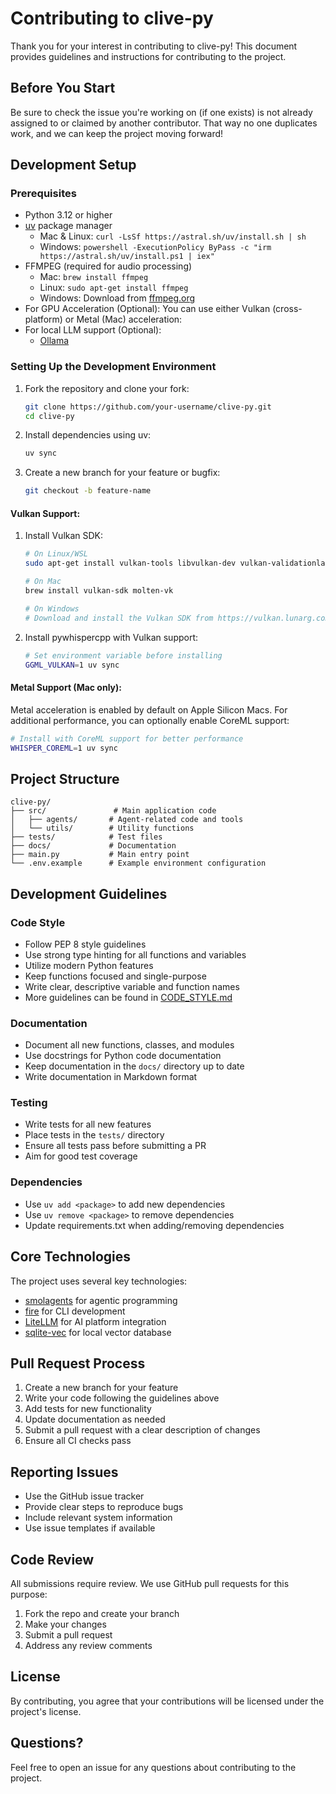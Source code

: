 # Contributing to clive-py

Thank you for your interest in contributing to clive-py! This document provides guidelines and instructions for contributing to the project.

## Before You Start

Be sure to check the issue you're working on (if one exists) is not already assigned to or claimed by another contributor. That way no one duplicates work, and we can keep the project moving forward!

## Development Setup

### Prerequisites
- Python 3.12 or higher
- [uv](https://docs.astral.sh/uv) package manager
  - Mac & Linux: `curl -LsSf https://astral.sh/uv/install.sh | sh`
  - Windows: `powershell -ExecutionPolicy ByPass -c "irm https://astral.sh/uv/install.ps1 | iex"`
- FFMPEG (required for audio processing)
  - Mac: `brew install ffmpeg`
  - Linux: `sudo apt-get install ffmpeg`
  - Windows: Download from [ffmpeg.org](https://ffmpeg.org/download.html)
- For GPU Acceleration (Optional):
  You can use either Vulkan (cross-platform) or Metal (Mac) acceleration:
- For local LLM support (Optional):
  - [Ollama](https://ollama.com/download)


### Setting Up the Development Environment
1. Fork the repository and clone your fork:
   ```bash
   git clone https://github.com/your-username/clive-py.git
   cd clive-py
   ```

2. Install dependencies using uv:
   ```bash
   uv sync
   ```

3. Create a new branch for your feature or bugfix:
   ```bash
   git checkout -b feature-name
   ```



#### Vulkan Support:
1. Install Vulkan SDK:
   ```bash
   # On Linux/WSL
   sudo apt-get install vulkan-tools libvulkan-dev vulkan-validationlayers-dev spirv-tools

   # On Mac
   brew install vulkan-sdk molten-vk

   # On Windows
   # Download and install the Vulkan SDK from https://vulkan.lunarg.com/
   ```
2. Install pywhispercpp with Vulkan support:
   ```bash
   # Set environment variable before installing
   GGML_VULKAN=1 uv sync
   ```

#### Metal Support (Mac only):
Metal acceleration is enabled by default on Apple Silicon Macs. For additional performance, you can optionally enable CoreML support:
```bash
# Install with CoreML support for better performance
WHISPER_COREML=1 uv sync
```

## Project Structure
```
clive-py/
├── src/               # Main application code
│   ├── agents/       # Agent-related code and tools
│   └── utils/        # Utility functions
├── tests/            # Test files
├── docs/             # Documentation
├── main.py           # Main entry point
└── .env.example      # Example environment configuration
```

## Development Guidelines

### Code Style
- Follow PEP 8 style guidelines
- Use strong type hinting for all functions and variables
- Utilize modern Python features
- Keep functions focused and single-purpose
- Write clear, descriptive variable and function names
- More guidelines can be found in [CODE_STYLE.md](CODE_STYLE.md)

### Documentation
- Document all new functions, classes, and modules
- Use docstrings for Python code documentation
- Keep documentation in the `docs/` directory up to date
- Write documentation in Markdown format

### Testing
- Write tests for all new features
- Place tests in the `tests/` directory
- Ensure all tests pass before submitting a PR
- Aim for good test coverage

### Dependencies
- Use `uv add <package>` to add new dependencies
- Use `uv remove <package>` to remove dependencies
- Update requirements.txt when adding/removing dependencies

## Core Technologies
The project uses several key technologies:
- [smolagents](https://huggingface.co/docs/smolagents/guided_tour) for agentic programming
- [fire](https://github.com/google/python-fire) for CLI development
- [LiteLLM](https://docs.litellm.ai/docs) for AI platform integration
- [sqlite-vec](https://alexgarcia.xyz/sqlite-vec) for local vector database

## Pull Request Process
1. Create a new branch for your feature
2. Write your code following the guidelines above
3. Add tests for new functionality
4. Update documentation as needed
5. Submit a pull request with a clear description of changes
6. Ensure all CI checks pass

## Reporting Issues
- Use the GitHub issue tracker
- Provide clear steps to reproduce bugs
- Include relevant system information
- Use issue templates if available

## Code Review
All submissions require review. We use GitHub pull requests for this purpose:
1. Fork the repo and create your branch
2. Make your changes
3. Submit a pull request
4. Address any review comments

## License
By contributing, you agree that your contributions will be licensed under the project's license.

## Questions?
Feel free to open an issue for any questions about contributing to the project. 
